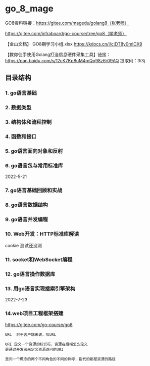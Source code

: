 # go_8_mage


GO8资料链接：https://gitee.com/magedu/golang8（张老师）

https://gitee.com/infraboard/go-course/tree/go8（喻老师）

【金山文档】 GO8期学习小组.xlsx
https://kdocs.cn/l/ciDT8y0mICX9


【教你徒手使用Golang打造信息硬件采集工具】链接：https://pan.baidu.com/s/12cK7Kp8uM4mQq98z6r09AQ
提取码：3i3j


## 目录结构

### 1.  go语言基础

### 2.  数据类型

### 3.  结构体和流程控制

### 4.  函数和接口

### 5.  go语言面向对象和反射 

### 6.  go语言包与常用标准库  

2022-5-21

### 7.  go语言基础回顾和实战

### 8.  go语言数据结构

### 9.  go语言并发编程

### 10. Web开发：HTTP标准库解读
cookie 测试还没测
### 11. socket和WebSocket编程

### 12. go语言操作数据库

### 13. 用go语言实现搜索引擎架构

2022-7-23
### 14.web项目工程框架搭建
https://gitee.com/go-course/go8


```
URL  对于客户端来说，叫URL

URI 定义一个资源的标识符，资源在后端怎么定义
是通过开发者来定义资源访问的URI

是同一个概念的两个不同角色的不同的称呼，指代的都是资源的路径
```
